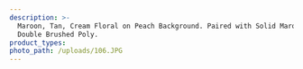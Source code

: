 ```yaml
---
description: >-
  Maroon, Tan, Cream Floral on Peach Background. Paired with Solid Maroon.
  Double Brushed Poly.
product_types:
photo_path: /uploads/106.JPG
---
```

